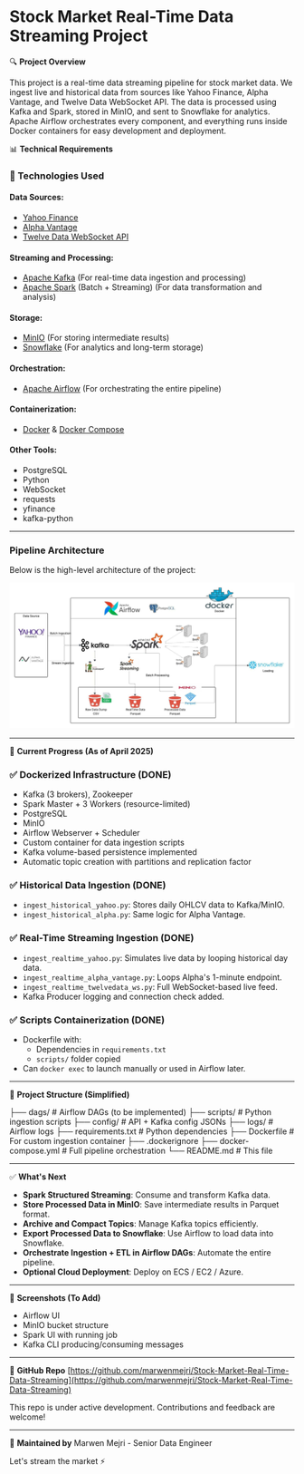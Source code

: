 # Stock Market Real-Time Data Streaming Project

🔍 **Project Overview**

This project is a real-time data streaming pipeline for stock market data. We ingest live and historical data from sources like Yahoo Finance, Alpha Vantage, and Twelve Data WebSocket API. The data is processed using Kafka and Spark, stored in MinIO, and sent to Snowflake for analytics. Apache Airflow orchestrates every component, and everything runs inside Docker containers for easy development and deployment.

📊 **Technical Requirements**

### 🧰 Technologies Used

#### **Data Sources**:
- [Yahoo Finance](https://finance.yahoo.com/)
- [Alpha Vantage](https://www.alphavantage.co/)
- [Twelve Data WebSocket API](https://twelvedata.com/)

#### **Streaming and Processing**:
- [Apache Kafka](https://kafka.apache.org/) (For real-time data ingestion and processing)
- [Apache Spark](https://spark.apache.org/) (Batch + Streaming) (For data transformation and analysis)

#### **Storage**:
- [MinIO](https://min.io/) (For storing intermediate results)
- [Snowflake](https://www.snowflake.com/) (For analytics and long-term storage)

#### **Orchestration**:
- [Apache Airflow](https://airflow.apache.org/) (For orchestrating the entire pipeline)

#### **Containerization**:
- [Docker](https://www.docker.com/) & [Docker Compose](https://docs.docker.com/compose/)

#### **Other Tools**:
- PostgreSQL
- Python
- WebSocket
- requests
- yfinance
- kafka-python

---


### Pipeline Architecture

Below is the high-level architecture of the project:

![Project Architecture](other_materials/project_architecture.jpeg)

---

🚀 **Current Progress (As of April 2025)**

### ✅ Dockerized Infrastructure (DONE)
- Kafka (3 brokers), Zookeeper
- Spark Master + 3 Workers (resource-limited)
- PostgreSQL
- MinIO
- Airflow Webserver + Scheduler
- Custom container for data ingestion scripts
- Kafka volume-based persistence implemented
- Automatic topic creation with partitions and replication factor

### ✅ Historical Data Ingestion (DONE)
- `ingest_historical_yahoo.py`: Stores daily OHLCV data to Kafka/MinIO.
- `ingest_historical_alpha.py`: Same logic for Alpha Vantage.

### ✅ Real-Time Streaming Ingestion (DONE)
- `ingest_realtime_yahoo.py`: Simulates live data by looping historical day data.
- `ingest_realtime_alpha_vantage.py`: Loops Alpha's 1-minute endpoint.
- `ingest_realtime_twelvedata_ws.py`: Full WebSocket-based live feed.
- Kafka Producer logging and connection check added.

### ✅ Scripts Containerization (DONE)
- Dockerfile with:
  - Dependencies in `requirements.txt`
  - `scripts/` folder copied
- Can `docker exec` to launch manually or used in Airflow later.

---

📆 **Project Structure (Simplified)**

├── dags/ # Airflow DAGs (to be implemented)
├── scripts/ # Python ingestion scripts
├── config/ # API + Kafka config JSONs
├── logs/ # Airflow logs
├── requirements.txt # Python dependencies
├── Dockerfile # For custom ingestion container
├── .dockerignore
├── docker-compose.yml # Full pipeline orchestration
└── README.md # This file


---

✅ **What's Next**

- **Spark Structured Streaming**: Consume and transform Kafka data.
- **Store Processed Data in MinIO**: Save intermediate results in Parquet format.
- **Archive and Compact Topics**: Manage Kafka topics efficiently.
- **Export Processed Data to Snowflake**: Use Airflow to load data into Snowflake.
- **Orchestrate Ingestion + ETL in Airflow DAGs**: Automate the entire pipeline.
- **Optional Cloud Deployment**: Deploy on ECS / EC2 / Azure.

---

🔎 **Screenshots (To Add)**
- Airflow UI
- MinIO bucket structure
- Spark UI with running job
- Kafka CLI producing/consuming messages

---

📂 **GitHub Repo**
[https://github.com/marwenmejri/Stock-Market-Real-Time-Data-Streaming](https://github.com/marwenmejri/Stock-Market-Real-Time-Data-Streaming)

This repo is under active development. Contributions and feedback are welcome!

---

📅 **Maintained by**
Marwen Mejri - Senior Data Engineer

Let's stream the market ⚡